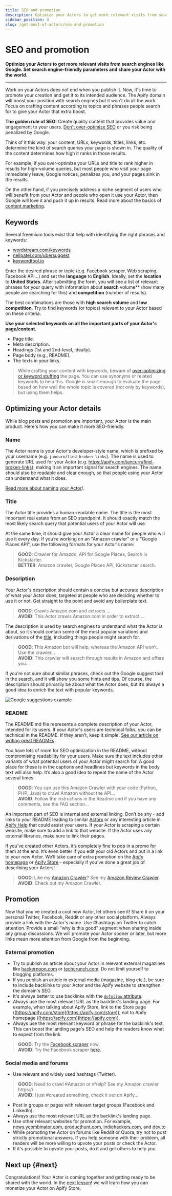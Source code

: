 ```yaml
---
title: SEO and promotion
description: Optimize your Actors to get more relevant visits from search engines like Google. Set search engine-friendly parameters and share your Actor with the world.
sidebar_position: 4
slug: /get-most-of-actors/seo-and-promotion
---
```


# SEO and promotion

**Optimize your Actors to get more relevant visits from search engines like Google. Set search engine-friendly parameters and share your Actor with the world.**

---

Work on your Actors does not end when you publish it. Now, it's time to promote your creation and get it to its intended audience. The Apify domain will boost your position with search engines but it won't do all the work. Focus on crafting content according to topics and phrases people search for to give your Actor that extra boost.

**The golden rule of SEO:** Create quality content that provides value and engagement to your users. [Don't over-optimize SEO](https://seo-hacker.com/over-optimization-penalty/) or you risk being penalized by Google.

Think of it this way: your content, URLs, keywords, titles, links, etc. determine the kind of search queries your page is shown in. The quality of the content determines how high it ranks in those results.

For example, if you over-optimize your URLs and title to rank higher in results for high-volume queries, but most people who visit your page immediately leave, Google notices, penalizes you, and your pages sink in the results.

On the other hand, if you precisely address a niche segment of users who will benefit from your Actor and people who open it use your Actor, then Google will love it and push it up in results. Read more about the basics of [content marketing](https://techcrunch.com/2019/04/13/how-do-startups-actually-get-their-content-marketing-to-work/).

## Keywords

Several freemium tools exist that help with identifying the right phrases and keywords:

- [wordstream.com/keywords](https://www.wordstream.com/keywords)
- [neilpatel.com/ubersuggest](https://neilpatel.com/ubersuggest/)
- [keywordtool.io](https://keywordtool.io/)

Enter the desired phrase or topic (e.g. Facebook scraper, Web scraping, Facebook API...) and set the **language** to **English**. Ideally, set the **location** to **United States**. After submitting the form, you will see a list of relevant phrases for your query with information about **search** volume** (how many people are searching for this) and **competition** (number of results).

The best combinations are those with **high search volume** and **low competition**. Try to find keywords (or topics) relevant to your Actor based on these criteria.

**Use your selected keywords on all the important parts of your Actor's page/content**.

- Page title.
- Meta description.
- Headings (1st and 2nd-level, ideally).
- Page body (e.g., README).
- The texts in your links.

> While crafting your content with keywords, beware of [over-optimizing or keyword stuffing](https://yoast.com/over-optimized-website/) the page. You can use synonyms or related keywords to help this. Google is smart enough to evaluate the page based on how well the whole topic is covered (not only by keywords), but using them helps.

## Optimizing your Actor details

While blog posts and promotion are important, your Actor is the main product. Here's how you can make it more SEO-friendly.

### Name

The Actor name is your Actor's developer-style name, which is prefixed by your username (e.g. `jancurn/find-broken-links`). The name is used to generate URL used for your Actor (e.g. <https://apify.com/jancurn/find-broken-links>), making it an important signal for search engines. The name should also be readable and clear enough, so that people using your Actor can understand what it does.

[Read more about naming your Actor](./naming_your_actor.md)!.

### Title

The Actor title provides a human-readable name. The title is the most important real estate from an SEO standpoint. It should exactly match the most likely search query that potential users of your Actor will use.

At the same time, it should give your Actor a clear name for people who will use it every day. If you’re working on an "Amazon crawler" or a "Google Places API", use the following formats for your Actor's name:

> **GOOD**: Crawler for Amazon, API for Google Places, Search in Kickstarter.
> <br/> **BETTER**: Amazon crawler, Google Places API, Kickstarter search.

### Description

Your Actor's description should contain a concise but accurate description of what your Actor does, targeted at people who are deciding whether to use it or not. Get straight to the point and avoid any boilerplate text.

> **GOOD**: Crawls Amazon.com and extracts ... <br/> **AVOID**: This Actor crawls Amazon.com in order to extract ...

The description is used by search engines to understand what the Actor is about, so it should contain some of the most popular variations and derivations of the [title](#title), including things people might search for.

> **GOOD**: This Amazon bot will help, whereas the Amazon API won’t. Use the crawler...
> <br/> **AVOID**: This crawler will search through results in Amazon and offers you...

If you’re not sure about similar phrases, check out the Google suggest tool in the search, and it will show you some hints and tips. Of course, the description should primarily be about what the Actor does, but it’s always a good idea to enrich the text with popular keywords.

![Google suggestions example](./images/actors-publishing-google.png)

### README

The README․md file represents a complete description of your Actor, intended for its users. If your Actor's users are technical folks, you can be technical in the README. If they aren't, keep it simple. [See our article on writing great READMEs](https://help.apify.com/en/articles/2912548-how-to-write-great-readme-for-your-actors).

You have lots of room for SEO optimization in the README, without compromising readability for your users. Make sure the text includes other variants of what potential users of your Actor might search for. A good place for these is in the captions and headlines but keywords in the body text will also help. It’s also a good idea to repeat the name of the Actor several times.

> **GOOD**: You can use this Amazon Crawler with your code (Python, PHP, Java) to crawl Amazon without the API...
> <br/> **AVOID**: Follow the instructions in the Readme and if you have any comments, see the FAQ section...

An important part of SEO is internal and external linking. Don’t be shy - add links to your README leading to similar [Actors](https://apify.com/store) or any interesting article in [Apify Help](https://help.apify.com/) that could assist your users. If your Actor is scraping a certain website, make sure to add a link to that website. If the Actor uses any external libraries, make sure to link their pages.

If you’ve created other Actors, it’s completely fine to pop in a promo for them at the end. It’s even better if you edit your old Actors and put in a link to your new Actor. We’ll take care of extra promotion on the [Apify homepage](https://apify.com/) or [Apify Store](https://apify.com/store) - especially if you’ve done a great job of describing your Actors!

> **GOOD**: Like my <a href="#">Amazon Crawler</a>? See my <a href="#">Amazon Review Crawler</a>.
> <br/> **AVOID**: Check out my Amazon Crawler.

## Promotion

Now that you’ve created a cool new Actor, let others see it! Share it on your personal Twitter, Facebook, Reddit or any other social platform. Always provide a link with the Actor's name. Use #hashtags on Twitter to catch attention. Provide a small “why is this good” segment when sharing inside any group discussions. We will promote your Actor sooner or later, but more links mean more attention from Google from the beginning.

### External promotion

- Try to publish an article about your Actor in relevant external magazines like [hackernoon.com](https://hackernoon.com/) or [techcrunch.com](https://techcrunch.com/). Do not limit yourself to blogging platforms.
- If you publish an article in external media (magazine, blog etc.), be sure to include backlinks to your Actor and the Apify website to strengthen the domain's SEO.
- It's always better to use backlinks with the [`dofollow` attribute](https://raventools.com/marketing-glossary/dofollow-link/).
- Always use the most relevant URL as the backlink's landing page. For example, when talking about Apify Store, link to the Store page ([https://apify.com/store](https://apify.com/store)), not to Apify homepage ([https://apify.com](https://apify.com)).
- Always use the most relevant keyword or phrase for the backlink's text. This can boost the landing page's SEO and help the readers know what to expect from the link.

> **GOOD**: Try the [Facebook scraper](https://apify.com/pocesar/facebook-pages-scraper) now.
> <br/> **AVOID**: Try the Facebook scraper [here](https://apify.com/pocesar/facebook-pages-scraper).

### Social media and forums

- Use relevant and widely used hashtags (Twitter).

> **GOOD**: Need to crawl #Amazon or #Yelp? See my Amazon crawler https:\/\/...
> <br/> **AVOID**: I just #created something, check it out on Apify...

- Post in groups or pages with relevant target groups (Facebook and LinkedIn).
- Always use the most relevant URL as the backlink's landing page.
- Use other relevant websites for promotion. For example, [news.ycombinator.com](https://news.ycombinator.com/), [producthunt.com](https://www.producthunt.com/), [indiehackers.com](https://www.indiehackers.com/), and [dev.to](https://dev.to/)
- While promoting the Actor on forums like Reddit or Quora, try not to post strictly promotional answers. If you help someone with their problem, all readers will be more willing to upvote your posts or check the Actor.
- If it's possible to upvote your posts, do it and get others to help you.

## Next up {#next}

Congratulations! Your Actor is coming together and getting ready to be shared with the world. In the [next lesson](./monetizing_your_actor.md)! we will learn how you can monetize your Actor on Apify Store.
